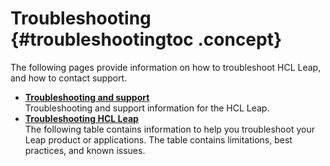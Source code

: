 # Troubleshooting {#troubleshootingtoc .concept}

The following pages provide information on how to troubleshoot HCL Leap, and how to contact support.

-   **[Troubleshooting and support](tr_troubleshooting_and_support.md)**  
Troubleshooting and support information for the HCL Leap.
-   **[Troubleshooting HCL Leap](tr_troubleshooting.md)**  
The following table contains information to help you troubleshoot your Leap product or applications. The table contains limitations, best practices, and known issues.

